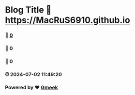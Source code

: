 # Blog Title :link: https://MacRuS6910.github.io 
### :page_facing_up: [0](https://MacRuS6910.github.io/tag.html) 
### :speech_balloon: 0 
### :hibiscus: 0 
### :alarm_clock: 2024-07-02 11:49:20 
### Powered by :heart: [Gmeek](https://github.com/Meekdai/Gmeek)

